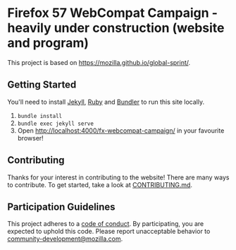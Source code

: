 # Firefox 57 WebCompat Campaign - heavily under construction (website and program)

This project is based on https://mozilla.github.io/global-sprint/.

## Getting Started

You'll need to install [Jekyll](https://jekyllrb.com/), [Ruby](https://www.ruby-lang.org/en/) and [Bundler](http://bundler.io/) to run this site locally.

1. `bundle install`
2. `bundle exec jekyll serve`
3. Open [http://localhost:4000/fx-webcompat-campaign/](http://localhost:4000/fx-webcompat-campaign/) in your favourite browser!

## Contributing

Thanks for your interest in contributing to the website! There are many ways to contribute. To get started, take a look at [CONTRIBUTING.md](CONTRIBUTING.MD).

## Participation Guidelines

This project adheres to a [code of conduct](CODE_OF_CONDUCT.md). By participating, you are expected to uphold this code. Please report unacceptable behavior to community-development@mozilla.com.